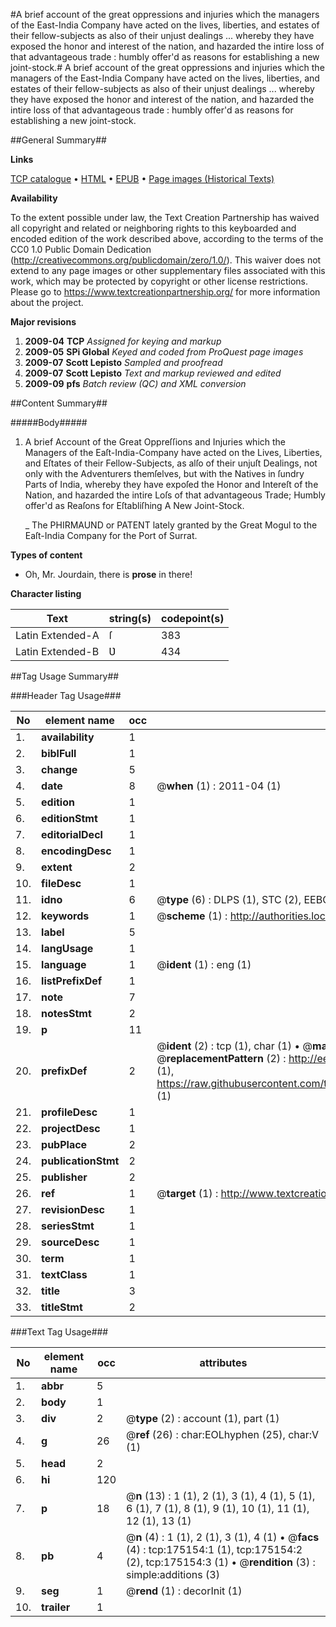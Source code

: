 #A brief account of the great oppressions and injuries which the managers of the East-India Company have acted on the lives, liberties, and estates of their fellow-subjects as also of their unjust dealings ... whereby they have exposed the honor and interest of the nation, and hazarded the intire loss of that advantageous trade : humbly offer'd as reasons for establishing a new joint-stock.#
A brief account of the great oppressions and injuries which the managers of the East-India Company have acted on the lives, liberties, and estates of their fellow-subjects as also of their unjust dealings ... whereby they have exposed the honor and interest of the nation, and hazarded the intire loss of that advantageous trade : humbly offer'd as reasons for establishing a new joint-stock.

##General Summary##

**Links**

[TCP catalogue](http://www.ota.ox.ac.uk/tcp/)  • 
[HTML](http://tei.it.ox.ac.uk/tcp/Texts-HTML/free/B01/B01776.html)  • 
[EPUB](http://tei.it.ox.ac.uk/tcp/Texts-EPUB/free/B01/B01776.epub) • 
[Page images (Historical Texts)](https://historicaltexts.jisc.ac.uk/eebo-51617903e)

**Availability**

To the extent possible under law, the Text Creation Partnership has waived all copyright and related or neighboring rights to this keyboarded and encoded edition of the work described above, according to the terms of the CC0 1.0 Public Domain Dedication (http://creativecommons.org/publicdomain/zero/1.0/). This waiver does not extend to any page images or other supplementary files associated with this work, which may be protected by copyright or other license restrictions. Please go to https://www.textcreationpartnership.org/ for more information about the project.

**Major revisions**

1. __2009-04__ __TCP__ *Assigned for keying and markup*
1. __2009-05__ __SPi Global__ *Keyed and coded from ProQuest page images*
1. __2009-07__ __Scott Lepisto__ *Sampled and proofread*
1. __2009-07__ __Scott Lepisto__ *Text and markup reviewed and edited*
1. __2009-09__ __pfs__ *Batch review (QC) and XML conversion*

##Content Summary##

#####Body#####

1. A brief Account of the Great Oppreſſions and Injuries which the Managers of the Eaſt-India-Company have acted on the Lives, Liberties, and Eſtates of their Fellow-Subjects, as alſo of their unjuſt Dealings, not only with the Adventurers themſelves, but with the Natives in ſundry Parts of India, whereby they have expoſed the Honor and Intereſt of the Nation, and hazarded the intire Loſs of that advantageous Trade; Humbly offer'd as Reaſons for Eſtabliſhing A New Joint-Stock.

    _ The PHIRMAUND or PATENT lately granted by the Great Mogul to the Eaſt-India Company for the Port of Surrat.

**Types of content**

  * Oh, Mr. Jourdain, there is **prose** in there!

**Character listing**


|Text|string(s)|codepoint(s)|
|---|---|---|
|Latin Extended-A|ſ|383|
|Latin Extended-B|Ʋ|434|

##Tag Usage Summary##

###Header Tag Usage###

|No|element name|occ|attributes|
|---|---|---|---|
|1.|__availability__|1||
|2.|__biblFull__|1||
|3.|__change__|5||
|4.|__date__|8| @__when__ (1) : 2011-04 (1)|
|5.|__edition__|1||
|6.|__editionStmt__|1||
|7.|__editorialDecl__|1||
|8.|__encodingDesc__|1||
|9.|__extent__|2||
|10.|__fileDesc__|1||
|11.|__idno__|6| @__type__ (6) : DLPS (1), STC (2), EEBO-CITATION (1), OCLC (1), VID (1)|
|12.|__keywords__|1| @__scheme__ (1) : http://authorities.loc.gov/ (1)|
|13.|__label__|5||
|14.|__langUsage__|1||
|15.|__language__|1| @__ident__ (1) : eng (1)|
|16.|__listPrefixDef__|1||
|17.|__note__|7||
|18.|__notesStmt__|2||
|19.|__p__|11||
|20.|__prefixDef__|2| @__ident__ (2) : tcp (1), char (1)  •  @__matchPattern__ (2) : ([0-9\-]+):([0-9IVX]+) (1), (.+) (1)  •  @__replacementPattern__ (2) : http://eebo.chadwyck.com/downloadtiff?vid=$1&page=$2 (1), https://raw.githubusercontent.com/textcreationpartnership/Texts/master/tcpchars.xml#$1 (1)|
|21.|__profileDesc__|1||
|22.|__projectDesc__|1||
|23.|__pubPlace__|2||
|24.|__publicationStmt__|2||
|25.|__publisher__|2||
|26.|__ref__|1| @__target__ (1) : http://www.textcreationpartnership.org/docs/. (1)|
|27.|__revisionDesc__|1||
|28.|__seriesStmt__|1||
|29.|__sourceDesc__|1||
|30.|__term__|1||
|31.|__textClass__|1||
|32.|__title__|3||
|33.|__titleStmt__|2||


###Text Tag Usage###

|No|element name|occ|attributes|
|---|---|---|---|
|1.|__abbr__|5||
|2.|__body__|1||
|3.|__div__|2| @__type__ (2) : account (1), part (1)|
|4.|__g__|26| @__ref__ (26) : char:EOLhyphen (25), char:V (1)|
|5.|__head__|2||
|6.|__hi__|120||
|7.|__p__|18| @__n__ (13) : 1 (1), 2 (1), 3 (1), 4 (1), 5 (1), 6 (1), 7 (1), 8 (1), 9 (1), 10 (1), 11 (1), 12 (1), 13 (1)|
|8.|__pb__|4| @__n__ (4) : 1 (1), 2 (1), 3 (1), 4 (1)  •  @__facs__ (4) : tcp:175154:1 (1), tcp:175154:2 (2), tcp:175154:3 (1)  •  @__rendition__ (3) : simple:additions (3)|
|9.|__seg__|1| @__rend__ (1) : decorInit (1)|
|10.|__trailer__|1||
